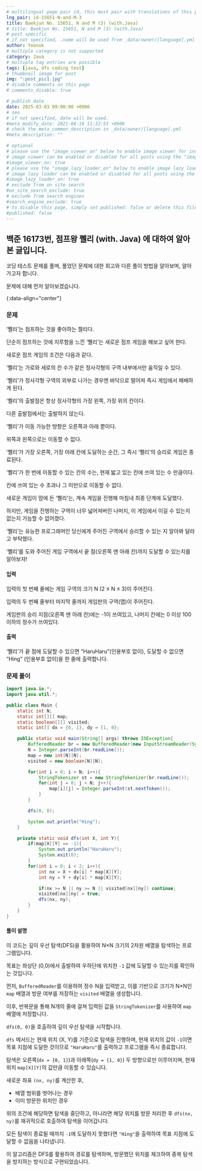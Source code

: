 ```yaml
---
# multilingual page pair id, this must pair with translations of this page. (This name must be unique)
lng_pair: id-15651-N-and-M-3
title: Baekjun No. 15651, N and M (3) (with.Java)
# title: Baekjun No. 15651, N and M (3) (with.Java)
# post specific
# if not specified, .name will be used from _data/owner/[language].yml
author: Yeonuk
# multiple category is not supported
category: Java
# multiple tag entries are possible
tags: [java, dfs coding test]
# thumbnail image for post
img: ":post_pic1.jpg"
# disable comments on this page
# comments_disable: true

# publish date
date: 2025-03-03 09:00:00 +0900
# seo
# if not specified, date will be used.
#meta_modify_date: 2021-08-10 11:32:53 +0900
# check the meta_common_description in _data/owner/[language].yml
#meta_description: ""

# optional
# please use the "image_viewer_on" below to enable image viewer for individual pages or posts (_posts/ or [language]/_posts folders).
# image viewer can be enabled or disabled for all posts using the "image_viewer_posts: true" setting in _data/conf/main.yml.
#image_viewer_on: true
# please use the "image_lazy_loader_on" below to enable image lazy loader for individual pages or posts (_posts/ or [language]/_posts folders).
# image lazy loader can be enabled or disabled for all posts using the "image_lazy_loader_posts: true" setting in _data/conf/main.yml.
#image_lazy_loader_on: true
# exclude from on site search
#on_site_search_exclude: true
# exclude from search engines
#search_engine_exclude: true
# to disable this page, simply set published: false or delete this file
#published: false
---
```


<!-- outline-start -->

## 백준 16173번, 점프왕 쩰리 (with. Java) 에 대하여 알아본 글입니다.

코딩 테스트 문제를 풀며, 풀었던 문제에 대한 회고와 다른 풀이 방법을 알아보며, 알아가고자 합니다.

문제에 대해 먼저 알아보겠습니다.

{:data-align="center"}

<!-- outline-end -->

### 문제

‘쩰리’는 점프하는 것을 좋아하는 젤리다.

단순히 점프하는 것에 지루함을 느낀 ‘쩰리’는 새로운 점프 게임을 해보고 싶어 한다.

새로운 점프 게임의 조건은 다음과 같다.

‘쩰리’는 가로와 세로의 칸 수가 같은 정사각형의 구역 내부에서만 움직일 수 있다.

‘쩰리’가 정사각형 구역의 외부로 나가는 경우엔 바닥으로 떨어져 즉시 게임에서 패배하게 된다.

‘쩰리’의 출발점은 항상 정사각형의 가장 왼쪽, 가장 위의 칸이다.

다른 출발점에서는 출발하지 않는다.

‘쩰리’가 이동 가능한 방향은 오른쪽과 아래 뿐이다.

위쪽과 왼쪽으로는 이동할 수 없다.

‘쩰리’가 가장 오른쪽, 가장 아래 칸에 도달하는 순간, 그 즉시 ‘쩰리’의 승리로 게임은 종료된다.

‘쩰리’가 한 번에 이동할 수 있는 칸의 수는, 현재 밟고 있는 칸에 쓰여 있는 수 만큼이다.

칸에 쓰여 있는 수 초과나 그 미만으로 이동할 수 없다.

새로운 게임이 맘에 든 ‘쩰리’는, 계속 게임을 진행해 마침내 최종 단계에 도달했다.

하지만, 게임을 진행하는 구역이 너무 넓어져버린 나머지, 이 게임에서 이길 수 있는지 없는지 가늠할 수 없어졌다.

‘쩰리’는 유능한 프로그래머인 당신에게 주어진 구역에서 승리할 수 있는 지 알아봐 달라고 부탁했다.

‘쩰리’를 도와 주어진 게임 구역에서 끝 점(오른쪽 맨 아래 칸)까지 도달할 수 있는지를 알아보자!

#### 입력

입력의 첫 번째 줄에는 게임 구역의 크기 N (2 ≤ N ≤ 3)이 주어진다.

입력의 두 번째 줄부터 마지막 줄까지 게임판의 구역(맵)이 주어진다.

게임판의 승리 지점(오른쪽 맨 아래 칸)에는 -1이 쓰여있고, 나머지 칸에는 0 이상 100 이하의 정수가 쓰여있다.

#### 출력

‘쩰리’가 끝 점에 도달할 수 있으면 “HaruHaru”(인용부호 없이), 도달할 수 없으면 “Hing” (인용부호 없이)을 한 줄에 출력합니다.

### 문제 풀이

```java
import java.io.*;
import java.util.*;

public class Main {
    static int N;
    static int[][] map;
    static boolean[][] visited;
    static int[] dx = {0, 1}, dy = {1, 0};

    public static void main(String[] args) throws IOException{
        BufferedReader br = new BufferedReader(new InputStreamReader(System.in));
        N = Integer.parseInt(br.readLine());
        map = new int[N][N];
        visited = new boolean[N][N];

        for(int i = 0; i < N; i++){
            StringTokenizer st = new StringTokenizer(br.readLine());
            for(int j = 0; j < N; j++){
                map[i][j] = Integer.parseInt(st.nextToken());
            }
        }

        dfs(0, 0);

        System.out.println("Hing");
    }

    private static void dfs(int X, int Y){
        if(map[X][Y] == -1){
            System.out.println("HaruHaru");
            System.exit(0);
        }
        for(int i = 0; i < 2; i++){
            int nx = X + dx[i] * map[X][Y];
            int ny = Y + dy[i] * map[X][Y];

            if(nx >= N || ny >= N || visited[nx][ny]) continue;
            visited[nx][ny] = true;
            dfs(nx, ny);
        }
    }
}
```

#### 풀이 설명

이 코드는 깊이 우선 탐색(DFS)을 활용하여 N×N 크기의 2차원 배열을 탐색하는 프로그램입니다.

목표는 좌상단 (0,0)에서 출발하여 우하단에 위치한 `-1` 값에 도달할 수 있는지를 확인하는 것입니다.

먼저, `BufferedReader`를 이용하여 정수 N을 입력받고, 이를 기반으로 크기가 N×N인 `map` 배열과 방문 여부를 저장하는 `visited` 배열을 생성합니다.

이후, 반복문을 통해 N개의 줄에 걸쳐 입력된 값을 `StringTokenizer`를 사용하여 `map` 배열에 저장합니다.

`dfs(0, 0)`을 호출하여 깊이 우선 탐색을 시작합니다.

`dfs` 메서드는 현재 위치 (X, Y)를 기준으로 탐색을 진행하며, 현재 위치의 값이 `-1`이면 목표 지점에 도달한 것이므로 `"HaruHaru"`를 출력하고 프로그램을 즉시 종료합니다.

탐색은 오른쪽(`dx = {0, 1}`)과 아래쪽(`dy = {1, 0}`) 두 방향으로만 이루어지며, 현재 위치 `map[X][Y]`의 값만큼 이동할 수 있습니다.

새로운 좌표 `(nx, ny)`를 계산한 후,

- 배열 범위를 벗어나는 경우
- 이미 방문한 위치인 경우

위의 조건에 해당하면 탐색을 중단하고, 아니라면 해당 위치를 방문 처리한 후 `dfs(nx, ny)`를 재귀적으로 호출하여 탐색을 이어갑니다.

모든 탐색이 종료될 때까지 `-1`에 도달하지 못했다면 `"Hing"`을 출력하여 목표 지점에 도달할 수 없음을 나타냅니다.

이 알고리즘은 DFS를 활용하여 경로를 탐색하며, 방문했던 위치를 체크하여 중복 탐색을 방지하는 방식으로 구현되었습니다.
